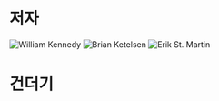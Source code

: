 # 저자
![William Kennedy](https://www.goinggo.net/)
![Brian Ketelsen](https://brianketelsen.com/about)
![Erik St. Martin](https://github.com/erikstmartin)

# 건더기

